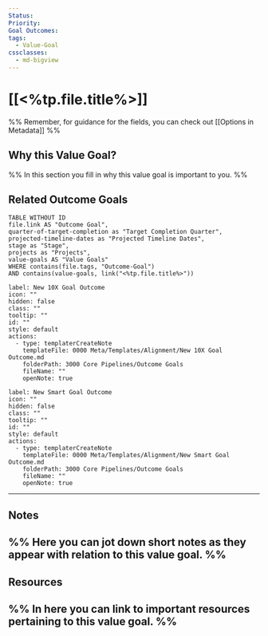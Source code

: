 ```yaml
---
Status: 
Priority: 
Goal Outcomes: 
tags:
  - Value-Goal
cssclasses:
  - md-bigview
---
```

# [[<%tp.file.title%>]]
%% Remember, for guidance for the fields, you can check out [[Options in Metadata]] %%

## Why this Value Goal?
%% In this section you fill in why this value goal is important to you. %%

## Related Outcome Goals
```dataview
TABLE WITHOUT ID 
file.link AS "Outcome Goal",
quarter-of-target-completion as "Target Completion Quarter",
projected-timeline-dates as "Projected Timeline Dates",
stage as "Stage",
projects as "Projects",
value-goals AS "Value Goals"
WHERE contains(file.tags, "Outcome-Goal")
AND contains(value-goals, link("<%tp.file.title%>"))
```
```meta-bind-button
label: New 10X Goal Outcome
icon: ""
hidden: false
class: ""
tooltip: ""
id: ""
style: default
actions:
  - type: templaterCreateNote
    templateFile: 0000 Meta/Templates/Alignment/New 10X Goal Outcome.md
    folderPath: 3000 Core Pipelines/Outcome Goals
    fileName: ""
    openNote: true

```

```meta-bind-button
label: New Smart Goal Outcome
icon: ""
hidden: false
class: ""
tooltip: ""
id: ""
style: default
actions:
  - type: templaterCreateNote
    templateFile: 0000 Meta/Templates/Alignment/New Smart Goal Outcome.md
    folderPath: 3000 Core Pipelines/Outcome Goals
    fileName: ""
    openNote: true

```
---

## Notes
%% Here you can jot down short notes as they appear with relation to this value goal. %%
- 

## Resources
%% In here you can link to important resources pertaining to this value goal. %%
- 